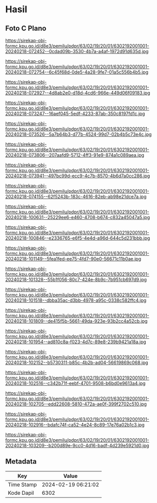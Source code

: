 # Hasil

## Foto C Plano

https://sirekap-obj-formc.kpu.go.id/d8e3/pemilu/pdpr/63/02/19/20/01/6302192001001-20240218-072452--0cdad09b-3530-4b7a-a4af-1972d91d635d.jpg

https://sirekap-obj-formc.kpu.go.id/d8e3/pemilu/pdpr/63/02/19/20/01/6302192001001-20240218-072754--6c45f68d-0de5-4a28-9fe7-01a5c556b4b5.jpg

https://sirekap-obj-formc.kpu.go.id/d8e3/pemilu/pdpr/63/02/19/20/01/6302192001001-20240218-072927--4d8ab2e0-d18d-4cd6-966e-449d06f09183.jpg

https://sirekap-obj-formc.kpu.go.id/d8e3/pemilu/pdpr/63/02/19/20/01/6302192001001-20240218-073247--16aef045-5edf-4233-87ab-350c8197fd1c.jpg

https://sirekap-obj-formc.kpu.go.id/d8e3/pemilu/pdpr/63/02/19/20/01/6302192001001-20240218-073526--5a7b64b3-d77b-4524-99d7-02b4b5c73e4c.jpg

https://sirekap-obj-formc.kpu.go.id/d8e3/pemilu/pdpr/63/02/19/20/01/6302192001001-20240218-073806--207aafd9-5712-4ff3-91e9-874a1c089aea.jpg

https://sirekap-obj-formc.kpu.go.id/d8e3/pemilu/pdpr/63/02/19/20/01/6302192001001-20240218-073941--497bc99d-ecc9-4c7b-8570-4b6d7a0cc286.jpg

https://sirekap-obj-formc.kpu.go.id/d8e3/pemilu/pdpr/63/02/19/20/01/6302192001001-20240218-074155--62f5243b-183c-4616-82eb-ab98e21dce7a.jpg

https://sirekap-obj-formc.kpu.go.id/d8e3/pemilu/pdpr/63/02/19/20/01/6302192001001-20240218-100631--25229ee6-e460-4708-b674-c832a45047a5.jpg

https://sirekap-obj-formc.kpu.go.id/d8e3/pemilu/pdpr/63/02/19/20/01/6302192001001-20240218-100846--e2336765-e6f5-4e4d-a96d-644c5d231bbb.jpg

https://sirekap-obj-formc.kpu.go.id/d8e3/pemilu/pdpr/63/02/19/20/01/6302192001001-20240218-101149--5fea1fed-ee75-4fd7-90e0-56671c11b0ae.jpg

https://sirekap-obj-formc.kpu.go.id/d8e3/pemilu/pdpr/63/02/19/20/01/6302192001001-20240218-101328--55b1f056-80c7-424e-8b9c-7b951cb697d9.jpg

https://sirekap-obj-formc.kpu.go.id/d8e3/pemilu/pdpr/63/02/19/20/01/6302192001001-20240218-101518--dbba35ac-d3bb-4978-a95c-0338c582ffc4.jpg

https://sirekap-obj-formc.kpu.go.id/d8e3/pemilu/pdpr/63/02/19/20/01/6302192001001-20240218-101809--de415f5b-5661-49da-923e-93b2cc4a52cb.jpg

https://sirekap-obj-formc.kpu.go.id/d8e3/pemilu/pdpr/63/02/19/20/01/6302192001001-20240218-101954--ad810c8a-f023-4d7c-89e8-239b9421a18a.jpg

https://sirekap-obj-formc.kpu.go.id/d8e3/pemilu/pdpr/63/02/19/20/01/6302192001001-20240218-102152--b5730311-b85c-4b2b-ad04-56619869c068.jpg

https://sirekap-obj-formc.kpu.go.id/d8e3/pemilu/pdpr/63/02/19/20/01/6302192001001-20240218-102516--c342b71f-eebf-4701-9508-b6bd0e9613a4.jpg

https://sirekap-obj-formc.kpu.go.id/d8e3/pemilu/pdpr/63/02/19/20/01/6302192001001-20240218-102705--edd22608-5810-472a-ae0f-399f2702c510.jpg

https://sirekap-obj-formc.kpu.go.id/d8e3/pemilu/pdpr/63/02/19/20/01/6302192001001-20240218-102916--bdafc74f-ca52-4e24-8c89-17e76a02b1c3.jpg

https://sirekap-obj-formc.kpu.go.id/d8e3/pemilu/pdpr/63/02/19/20/01/6302192001001-20240218-103209--b200d89e-9cc0-4d16-badf-4d239e5921d0.jpg


## Metadata

| Key        | Value               |
| ---------- | ------------------- |
| Time Stamp | 2024-02-19 06:21:02 |
| Kode Dapil | 6302                |



